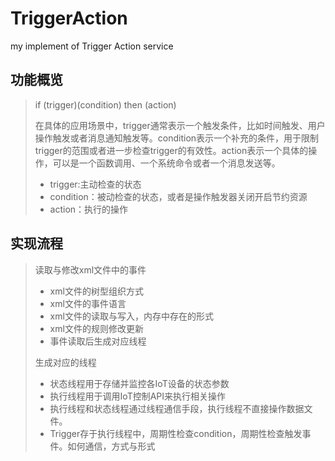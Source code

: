# TriggerAction

my implement of Trigger Action service  

## 功能概览

> if (trigger)(condition)
> then (action)
>
> 在具体的应用场景中，trigger通常表示一个触发条件，比如时间触发、用户操作触发或者消息通知触发等。condition表示一个补充的条件，用于限制trigger的范围或者进一步检查trigger的有效性。action表示一个具体的操作，可以是一个函数调用、一个系统命令或者一个消息发送等。
>
> - trigger:主动检查的状态
> - condition：被动检查的状态，或者是操作触发器关闭开启节约资源
> - action：执行的操作

## 实现流程

> 读取与修改xml文件中的事件
>
> - xml文件的树型组织方式
> - xml文件的事件语言
> - xml文件的读取与写入，内存中存在的形式
> - xml文件的规则修改更新
> - 事件读取后生成对应线程
>
> 生成对应的线程
>
> - 状态线程用于存储并监控各IoT设备的状态参数
> - 执行线程用于调用IoT控制API来执行相关操作
> - 执行线程和状态线程通过线程通信手段，执行线程不直接操作数据文件。
> - Trigger存于执行线程中，周期性检查condition，周期性检查触发事件。如何通信，方式与形式
>
